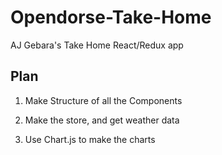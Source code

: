 # Opendorse-Take-Home

AJ Gebara's Take Home React/Redux app

## Plan

1. Make Structure of all the Components

2. Make the store, and get weather data

3. Use Chart.js to make the charts
